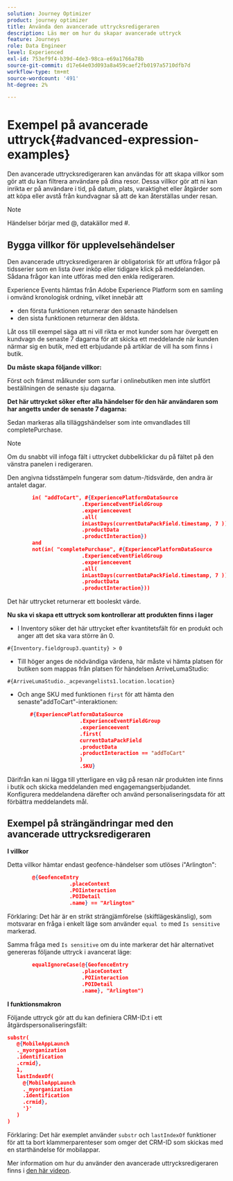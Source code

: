 ```yaml
---
solution: Journey Optimizer
product: journey optimizer
title: Använda den avancerade uttrycksredigeraren
description: Läs mer om hur du skapar avancerade uttryck
feature: Journeys
role: Data Engineer
level: Experienced
exl-id: 753ef9f4-b39d-4de3-98ca-e69a1766a78b
source-git-commit: d17e64e03d093a8a459caef2fb0197a5710dfb7d
workflow-type: tm+mt
source-wordcount: '491'
ht-degree: 2%

---
```


# Exempel på avancerade uttryck{#advanced-expression-examples}

Den avancerade uttrycksredigeraren kan användas för att skapa villkor som gör att du kan filtrera användare på dina resor. Dessa villkor gör att ni kan inrikta er på användare i tid, på datum, plats, varaktighet eller åtgärder som att köpa eller avstå från kundvagnar så att de kan återställas under resan.

>[!NOTE]
>
>Händelser börjar med @, datakällor med #.

## Bygga villkor för upplevelsehändelser

Den avancerade uttrycksredigeraren är obligatorisk för att utföra frågor på tidsserier som en lista över inköp eller tidigare klick på meddelanden. Sådana frågor kan inte utföras med den enkla redigeraren.

Experience Events hämtas från Adobe Experience Platform som en samling i omvänd kronologisk ordning, vilket innebär att

* den första funktionen returnerar den senaste händelsen
* den sista funktionen returnerar den äldsta.

Låt oss till exempel säga att ni vill rikta er mot kunder som har övergett en kundvagn de senaste 7 dagarna för att skicka ett meddelande när kunden närmar sig en butik, med ett erbjudande på artiklar de vill ha som finns i butik.

**Du måste skapa följande villkor:**

Först och främst målkunder som surfar i onlinebutiken men inte slutfört beställningen de senaste sju dagarna.

<!--**This expression looks for a specified value in a string value:**

`In (“addToCart”, #{field reference from experience event})`-->

**Det här uttrycket söker efter alla händelser för den här användaren som har angetts under de senaste 7 dagarna:**

Sedan markeras alla tilläggshändelser som inte omvandlades till completePurchase.

>[!NOTE]
>
>Om du snabbt vill infoga fält i uttrycket dubbelklickar du på fältet på den vänstra panelen i redigeraren.

Den angivna tidsstämpeln fungerar som datum-/tidsvärde, den andra är antalet dagar.

```json
        in( "addToCart", #{ExperiencePlatformDataSource
                        .ExperienceEventFieldGroup
                        .experienceevent
                        .all(
                        inLastDays(currentDataPackField.timestamp, 7 ))
                        .productData
                        .productInteraction})
        and
        not(in( "completePurchase", #{ExperiencePlatformDataSource
                        .ExperienceEventFieldGroup
                        .experienceevent
                        .all(
                        inLastDays(currentDataPackField.timestamp, 7 ))
                        .productData
                        .productInteraction}))
```

Det här uttrycket returnerar ett booleskt värde.

**Nu ska vi skapa ett uttryck som kontrollerar att produkten finns i lager**

* I Inventory söker det här uttrycket efter kvantitetsfält för en produkt och anger att det ska vara större än 0.

`#{Inventory.fieldgroup3.quantity} > 0`

* Till höger anges de nödvändiga värdena, här måste vi hämta platsen för butiken som mappas från platsen för händelsen ArriveLumaStudio:

`#{ArriveLumaStudio._acpevangelists1.location.location}`

* Och ange SKU med funktionen `first` för att hämta den senaste&quot;addToCart&quot;-interaktionen:

   ```json
       #{ExperiencePlatformDataSource
                       .ExperienceEventFieldGroup
                       .experienceevent
                       .first(
                       currentDataPackField
                       .productData
                       .productInteraction == "addToCart"
                       )
                       .SKU}
   ```

Därifrån kan ni lägga till ytterligare en väg på resan när produkten inte finns i butik och skicka meddelanden med engagemangserbjudandet. Konfigurera meddelandena därefter och använd personaliseringsdata för att förbättra meddelandets mål.

## Exempel på strängändringar med den avancerade uttrycksredigeraren

**I villkor**

Detta villkor hämtar endast geofence-händelser som utlöses i&quot;Arlington&quot;:

```json
        @{GeofenceEntry
                    .placeContext
                    .POIinteraction
                    .POIDetail
                    .name} == "Arlington"
```

Förklaring: Det här är en strikt strängjämförelse (skiftlägeskänslig), som motsvarar en fråga i enkelt läge som använder `equal to` med `Is sensitive` markerad.

Samma fråga med `Is sensitive` om du inte markerar det här alternativet genereras följande uttryck i avancerat läge:

```json
        equalIgnoreCase(@{GeofenceEntry
                        .placeContext
                        .POIinteraction
                        .POIDetail
                        .name}, "Arlington")
```

**I funktionsmakron**

Följande uttryck gör att du kan definiera CRM-ID:t i ett åtgärdspersonaliseringsfält:

```json
substr(
   @{MobileAppLaunch
   ._myorganization
   .identification
   .crmid},
   1, 
   lastIndexOf(
     @{MobileAppLaunch
     ._myorganization
     .identification
     .crmid},
     '}'
   )
)
```

Förklaring: Det här exemplet använder `substr` och `lastIndexOf` funktioner för att ta bort klammerparenteser som omger det CRM-ID som skickas med en starthändelse för mobilappar.

Mer information om hur du använder den avancerade uttrycksredigeraren finns i [den här videon](https://experienceleague.adobe.com/docs/journey-optimizer-learn/tutorials/create-journeys/introduction-to-building-a-journey.html).
